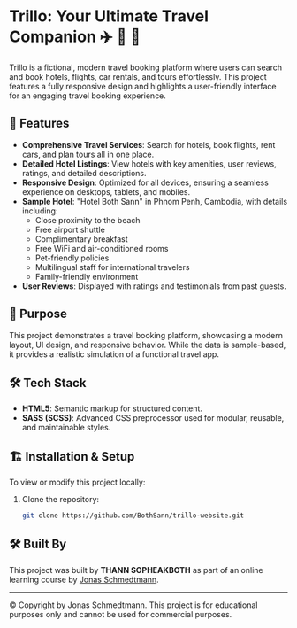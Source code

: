 # Trillo: Your Ultimate Travel Companion ✈️ 🏨 🚗

Trillo is a fictional, modern travel booking platform where users can search and book hotels, flights, car rentals, and tours effortlessly. This project features a fully responsive design and highlights a user-friendly interface for an engaging travel booking experience.

## 🌟 Features

- **Comprehensive Travel Services**: Search for hotels, book flights, rent cars, and plan tours all in one place.
- **Detailed Hotel Listings**: View hotels with key amenities, user reviews, ratings, and detailed descriptions.
- **Responsive Design**: Optimized for all devices, ensuring a seamless experience on desktops, tablets, and mobiles.
- **Sample Hotel**: "Hotel Both Sann" in Phnom Penh, Cambodia, with details including:
  - Close proximity to the beach
  - Free airport shuttle
  - Complimentary breakfast
  - Free WiFi and air-conditioned rooms
  - Pet-friendly policies
  - Multilingual staff for international travelers
  - Family-friendly environment
- **User Reviews**: Displayed with ratings and testimonials from past guests.

## 🎯 Purpose

This project demonstrates a travel booking platform, showcasing a modern layout, UI design, and responsive behavior. While the data is sample-based, it provides a realistic simulation of a functional travel app.

## 🛠️ Tech Stack

- **HTML5**: Semantic markup for structured content.
- **SASS (SCSS)**: Advanced CSS preprocessor used for modular, reusable, and maintainable styles.

## 🏗️ Installation & Setup

To view or modify this project locally:

1. Clone the repository:
   ```bash
   git clone https://github.com/BothSann/trillo-website.git

## 🛠️ Built By

This project was built by **THANN SOPHEAKBOTH** as part of an online learning course by [Jonas Schmedtmann](https://codingheroes.io/).

---

© Copyright by Jonas Schmedtmann. This project is for educational purposes only and cannot be used for commercial purposes.
